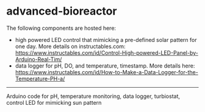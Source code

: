 # advanced-bioreactor
The following components are hosted here:
- high powered LED control that mimicking a pre-defined solar pattern for one day. More details on instructables.com: https://www.instructables.com/id/Control-High-powered-LED-Panel-by-Arduino-Real-Tim/
- data logger for pH, DO, and temperature, timestamp. More details here: https://www.instructables.com/id/How-to-Make-a-Data-Logger-for-the-Temperature-PH-a/

----
Arduino code for pH, temperature monitoring, data logger, turbiostat, control LED for mimicking sun pattern
